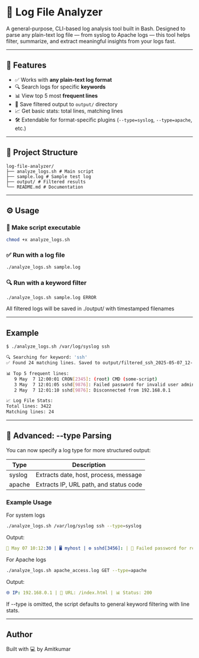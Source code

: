 # 🧾 Log File Analyzer

A general-purpose, CLI-based log analysis tool built in Bash. Designed to parse any plain-text log file — from syslog to Apache logs — this tool helps filter, summarize, and extract meaningful insights from your logs fast.

---

## 🚀 Features

- ✅ Works with **any plain-text log format**
- 🔍 Search logs for specific **keywords**
- 📊 View top 5 most **frequent lines**
- 📁 Save filtered output to `output/` directory
- 📈 Get basic stats: total lines, matching lines
- 🛠️ Extendable for format-specific plugins (`--type=syslog`, `--type=apache`, etc.)

---

## 📂 Project Structure

```
log-file-analyzer/
├── analyze_logs.sh # Main script
├── sample.log # Sample test log
├── output/ # Filtered results
└── README.md # Documentation
```

---

## ⚙️ Usage

### 🔐 Make script executable

```bash
chmod +x analyze_logs.sh
```

### ✅ Run with a log file

```bash
./analyze_logs.sh sample.log
```

### 🔍 Run with a keyword filter

```bash
./analyze_logs.sh sample.log ERROR
```

All filtered logs will be saved in ./output/ with timestamped filenames

---

## Example

```bash
$ ./analyze_logs.sh /var/log/syslog ssh

🔍 Searching for keyword: 'ssh'
✅ Found 24 matching lines. Saved to output/filtered_ssh_2025-05-07_12-30-00.log

📊 Top 5 frequent lines:
   9 May  7 12:00:01 CRON[2345]: (root) CMD (some-script)
   3 May  7 12:01:05 sshd[9876]: Failed password for invalid user admin
   2 May  7 12:01:10 sshd[9876]: Disconnected from 192.168.0.1

📈 Log File Stats:
Total lines: 3422
Matching lines: 24
```

---

## 🧩 Advanced: --type Parsing

You can now specify a log type for more structured output:

| Type       | Description                                    |
|------------|------------------------------------------------|
| syslog     | Extracts date, host, process, message          |
| apache     | Extracts IP, URL path, and status code         |

### Example Usage

For system logs
```bash
./analyze_logs.sh /var/log/syslog ssh --type=syslog
```
Output:
```yaml
📅 May 07 10:12:30 | 🖥️ myhost | ⚙️ sshd[3456]: | 💬 Failed password for root
```

For Apache logs
```bash
./analyze_logs.sh apache_access.log GET --type=apache
```
Output:
```yaml
🌐 IP: 192.168.0.1 | 📄 URL: /index.html | 📊 Status: 200
```

If --type is omitted, the script defaults to general keyword filtering with line stats.

---

## Author
Built with 💻 by Amitkumar